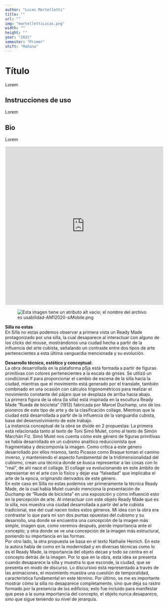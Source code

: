 ```yaml
---
author: "Lucas Martelletti"
title: ""
url: ""
img: "martellettiLucas.png"
width: ""
height: ""
year: "2021"
semester: "Primer"
shift: "Mañana"
---
```


<p></p>

# Título

Lorem 

## Instrucciones de uso 

Lorem

## Bio

Lorem

<!-- wp:html -->
<p align="center"><iframe width="512" height="512" frameborder="0" scrolling="no" style="width:512px; margin:0 auto!important;border: 1px solid #F2F2F3; z-index: 100;" src="https://editor.p5js.org/martellettilucas23/embed/DoTqYYU1J"></iframe></p>
<!-- /wp:html -->

<!-- wp:image {"align":"center"} -->
<div class="wp-block-image"><figure class="aligncenter"><img src="https://am1-lacabanne.atamvirtual.com.ar/wp-content/uploads/2020/12/usabilidad-AM12020-siMobile.png" alt="Esta imagen tiene un atributo alt vacío; el nombre del archivo es usabilidad-AM12020-siMobile.png"/></figure></div>
<!-- /wp:image -->

<p><!--EndFragment--></p>
<p><strong>Silla no estas</strong><br>En Silla no estas podemos observar a primera vista un Ready Made protagonizado por una silla, la cual desaparece al interactuar con alguno de los clicks del mouse, mostrándonos una ciudad hecha a partir de la influencia del arte cubista, señalando un contraste entre dos tipos de arte pertenecientes a esta última vanguardia mencionada y su evolución.</p>
<p><strong>Desarrollo técnico, estético y conceptual:</strong><br>La obra desarrollada en la plataforma p5js está formada a partir de figuras primitivas con colores pertenecientes a la escala de grises. Se utilizó un condicional If para proporcionar el cambio de escena de la silla hacia la ciudad, mientras que el movimiento está generado por el translate, también combinado en una ocasión con cálculos trigonométricos para realizar el movimiento constante del pájaro que se desplaza de arriba hacia abajo.<br>La primera figura de la obra (la silla) está inspirada en la escultura Ready Made “Rueda de bicicleta” (1913) fabricada por Marcel Duchamp, uno de los pioneros de este tipo de arte y de la clasificación collage. Mientras que la ciudad está desarrollada a partir de la influencia de la vanguardia cubista, base del desenvolvimiento de este trabajo.<br>La instancia conceptual de la obra se divide en 2 propuestas: La primera está relacionada tanto al texto de Toni Simó Mulet, como al texto de Simón Marchán Fiz. Simó Mulet nos cuenta cómo este género de figuras primitivas se había desarrollado en un cubismo analítico reduccionista que fragmentaba y descomponía la imagen. Como crítica a este género desarrollado por ellos mismos, tanto Picasso como Braque toman el camino inverso, y manteniendo el aspecto fundamental de la tridimensionalidad del cubismo, crean una técnica donde se busca representar a las cosas con lo “real”, de ahí nace el collage. El collage va evolucionando en este ámbito de representar en el arte con lo físico y dejar esa “falsedad” que implicaba el arte de la epoca, originando derivados de este género.<br>En este caso en Silla no estas podemos ver primeramente la técnica Ready Made, de la cual habla Mulet cuando menciona la presentación de Duchamp de “Rueda de bicicleta” en una exposición y cómo influenció esto en la percepción de arte. Al interactuar con este objeto Ready Made que es la silla, nos muestra una ciudad desarrollada a partir del arte cubista tradicional, ese del cual nacen todos estos géneros. Mi idea con la obra era contrastar lo que para mi son dos puntas opuestas del cubismo y su desarrollo, una donde se encuentra una concepción de la imagen más simple, imagen que, como veremos después, pierde importancia ante el concepto; y otra donde se ve una concepción de la imagen más estructural, poniendo su importancia en las formas.<br>Por otro lado, la otra propuesta se basa en el texto Nathalie Heinich. En este la autora habla de como en la modernidad y en diversas técnicas como lo es el Ready Made, la importancia del objeto decae y todo se centra en el concepto detrás de la imagen. Por lo que en la obra, esta idea se presenta cuando desaparece la silla y muestra lo que esconde, la ciudad, que se presenta en modo de discurso. Lo discursivo está representado a través de las animaciones, el movimiento muestra una cuestión de temporalidad, característica fundamental en este término. Por último, se me es importante mostrar cómo la silla no desaparece completamente, sino que deja su rastro formado por la presencia de los edificios; esto fue incluido para manifestar que pese a la suma importancia del concepto, el objeto nunca desaparece, sino que sigue teniendo su nivel de jerarquía.</p>
<p></p>
